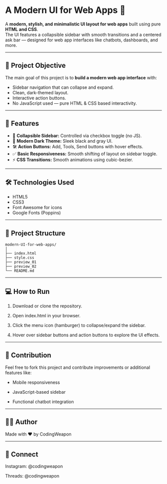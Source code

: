 # A Modern UI for Web Apps 🎨

A **modern, stylish, and minimalistic UI layout for web apps** built using pure **HTML and CSS**.  
The UI features a collapsible sidebar with smooth transitions and a centered ask bar — designed for web app interfaces like chatbots, dashboards, and more.

---

## 🎯 Project Objective
The main goal of this project is to **build a modern web app interface** with:
- Sidebar navigation that can collapse and expand.
- Clean, dark-themed layout.
- Interactive action buttons.
- No JavaScript used — pure HTML & CSS based interactivity.

---

## 🚀 Features
- 📂 **Collapsible Sidebar:** Controlled via checkbox toggle (no JS).
- 🎨 **Modern Dark Theme:** Sleek black and gray UI.
- 🛠️ **Action Buttons:** Add, Tools, Send buttons with hover effects.
- ✅ **Basic Responsiveness:** Smooth shifting of layout on sidebar toggle.
- ⚡ **CSS Transitions:** Smooth animations using cubic-bezier.

---

## 🛠️ Technologies Used
- HTML5
- CSS3
- Font Awesome for icons
- Google Fonts (Poppins)

---

## 📂 Project Structure
```text
modern-UI-for-web-apps/
│
├── index.html
├── style.css
├── preview_01
├── preview_02
└── README.md
```

---

💻 How to Run
---
1. Download or clone the repository.

2. Open index.html in your browser.

3. Click the menu icon (hamburger) to collapse/expand the sidebar.

4. Hover over sidebar buttons and action buttons to explore the UI effects.

---

🤝 Contribution
---
Feel free to fork this project and contribute improvements or additional features like:

- Mobile responsiveness

- JavaScript-based sidebar

- Functional chatbot integration

---

🧑‍💻 Author
---
Made with ❤️ by CodingWeapon

---

🔗 Connect
---
Instagram: @codingweapon

Threads: @codingweapon

